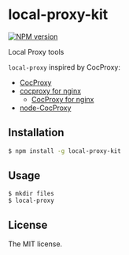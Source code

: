 # local-proxy-kit

[![NPM version](https://badge.fury.io/js/local-proxy-kit.svg)](http://badge.fury.io/js/local-proxy-kit)

Local Proxy tools

`local-proxy` inspired by CocProxy:

- [CocProxy](http://coderepos.org/share/wiki/CocProxy)
- [cocproxy for nginx](https://gist.github.com/hotchpotch/990354)
  - [CocProxy for nginx](http://subtech.g.hatena.ne.jp/secondlife/20110525/1306299472)
- [node-CocProxy](https://github.com/azu/node-cocproxy)

## Installation

```sh
$ npm install -g local-proxy-kit
```

## Usage

```console
$ mkdir files
$ local-proxy
```

## License

The MIT license.
